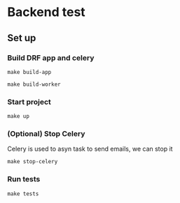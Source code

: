 # Backend test

## Set up
### Build DRF app and celery

`make build-app`

`make build-worker`

### Start project
`make up`

### (Optional) Stop Celery
Celery is used to asyn task to send emails, we can stop it

`make stop-celery`

### Run tests

`make tests`